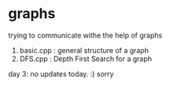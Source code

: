 # graphs
trying to communicate withe the help of graphs

1. basic.cpp : general structure of a graph
2. DFS.cpp : Depth First Search for a graph

day 3: no updates today. :) sorry
